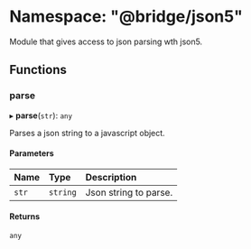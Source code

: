 # Namespace: "@bridge/json5"

Module that gives access to json parsing wth json5.

## Functions

### parse

▸ **parse**(`str`): `any`

Parses a json string to a javascript object.

#### Parameters

| Name | Type | Description |
| :------ | :------ | :------ |
| `str` | `string` | Json string to parse. |

#### Returns

`any`
